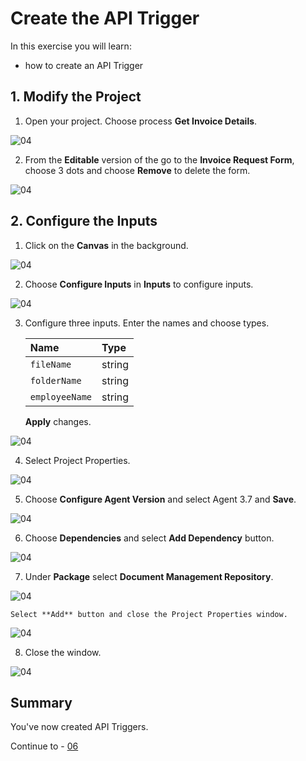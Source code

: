 # Create the API Trigger

In this exercise you will learn:
- how to create an API Trigger

## 1. Modify the Project

1. Open your project. Choose process **Get Invoice Details**.

 ![04](./images//005.png)

2. From the **Editable** version of the go to the **Invoice Request Form**, choose 3 dots and choose **Remove** to delete the form.

 ![04](./images//006.png)

## 2. Configure the Inputs

1. Click on the **Canvas** in the background.

 ![04](./images/007a.png)

2. Choose **Configure Inputs** in **Inputs** to configure inputs.

 ![04](./images/008a.png)

3. Configure three inputs. Enter the names and choose types.

    |  **Name**    | **Type**
    |  :------------- | :-------------
    |  `fileName`       | string
    |  `folderName`     | string
    |  `employeeName`   | string

    **Apply** changes.

 ![04](./images/009a.png)

4. Select Project Properties.

 ![04](./images/011a.png)

5. Choose **Configure Agent Version** and select Agent 3.7 and **Save**.

 ![04](./images/012a.png)

6. Choose **Dependencies** and select **Add Dependency** button.

 ![04](./images/013.png)

7. Under **Package** select **Document Management Repository**.

 ![04](./images/014.png)

    Select **Add** button and close the Project Properties window.

 ![04](./images/015a.png)

8. Close the window.

 ![04](./images/015b.png)

## Summary

You've now created API Triggers.

Continue to - [06](../ex3/run-release-deploy.md)
